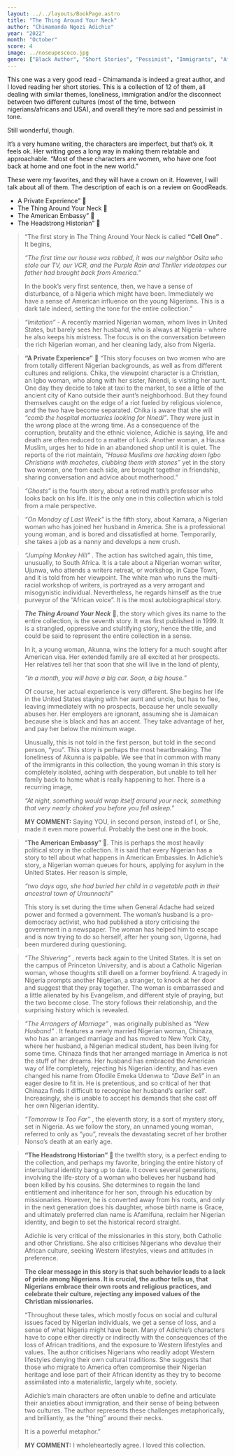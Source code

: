 ```yaml
---
layout: ../../layouts/BookPage.astro
title: "The Thing Around Your Neck"
author: "Chimamanda Ngozi Adichie"
year: "2022"
month: "October"
score: 4
image: ../noseupescoco.jpg
genre: ["Black Author", "Short Stories", "Pessimist", "Immigrants", "African"]
---
```

This one was a very good read - Chimamanda is indeed a great author, and I loved reading her short stories. This is a collection of 12 of them, all dealing with similar themes, loneliness, immigration and/or the disconnect between two different cultures (most of the time, between nigerians/africans and USA), and overall they’re more sad and pessimist in tone.

Still wonderful, though.

It’s a very humane writing, the characters are imperfect, but that’s ok. It feels ok. Her writing goes a long way in making them relatable and approachable.  “Most of these characters are women, who have one foot back at home and one foot in the new world.”

These were my favorites, and they will have a crown on it. However, I will talk about all of them. The description of each is on a review on GoodReads.

- A Private Experience” 👑
- The Thing Around Your Neck 👑
- The American Embassy” 👑
- The Headstrong Historian” 👑

>“The first story in The Thing Around Your Neck is called **“Cell One”** . It begins,  
> 
>_“The first time our house was robbed, it was our neighbor Osita who stole our TV, our VCR, and the Purple Rain and Thriller videotapes our father had brought back from America.”_  
>
>In the book’s very first sentence, then, we have a sense of disturbance, of a Nigeria which might have been. Immediately we have a sense of American influence on the young Nigerians. This is a dark tale indeed, setting the tone for the entire collection.”

>_“Imitation”_ - A recently married Nigerian woman, whom lives in United States, but barely sees her husband, who is always at Nigeria - where he also keeps his mistress. The focus is on the conversation between the rich Nigerian woman, and her cleaning lady, also from Nigeria.

>**“A Private Experience”** 👑
>“This story focuses on two women who are from totally different Nigerian backgrounds, as well as from different cultures and religions. Chika, the viewpoint character is a Christian, an Igbo woman, who along with her sister, Nnendi, is visiting her aunt. One day they decide to take at taxi to the market, to see a little of the ancient city of Kano outside their aunt’s neighborhood. But they found themselves caught on the edge of a riot fueled by religious violence, and the two have become separated. Chika is aware that she will _“comb the hospital mortuaries looking for Nnedi”_. They were just in the wrong place at the wrong time. As a consequence of the corruption, brutality and the ethnic violence, Adichie is saying, life and death are often reduced to a matter of luck. Another woman, a Hausa Muslim, urges her to hide in an abandoned shop until it is quiet. The reports of the riot maintain, _“Hausa Muslims are hacking down Igbo Christians with machetes, clubbing them with stones”_ yet in the story two women, one from each side, are brought together in friendship, sharing conversation and advice about motherhood.”

>_“Ghosts”_ is the fourth story, about a retired math’s professor who looks back on his life. It is the only one in this collection which is told from a male perspective.

>_“On Monday of Last Week”_ is the fifth story, about Kamara, a Nigerian woman who has joined her husband in America. She is a professional young woman, and is bored and dissatisfied at home. Temporarily, she takes a job as a nanny and develops a new crush.

>_“Jumping Monkey Hill”_ . The action has switched again, this time, unusually, to South Africa. It is a tale about a Nigerian woman writer, Ujunwa, who attends a writers retreat, or workshop, in Cape Town, and it is told from her viewpoint. The white man who runs the multi-racial workshop of writers, is portrayed as a very arrogant and misogynistic individual. Nevertheless, he regards himself as the true purveyor of the “African voice”. It is the most autobiographical story.

>_**The Thing Around Your Neck**_ 👑, the story which gives its name to the entire collection, is the seventh story. It was first published in 1999. It is a strangled, oppressive and stultifying story, hence the title, and could be said to represent the entire collection in a sense.  
>  
>In it, a young woman, Akunna, wins the lottery for a much sought after American visa. Her extended family are all excited at her prospects. Her relatives tell her that soon that she will live in the land of plenty,  
>  
>_“In a month, you will have a big car. Soon, a big house.”_  
>
>Of course, her actual experience is very different. She begins her life in the United States staying with her aunt and uncle, but has to flee, leaving immediately with no prospects, because her uncle sexually abuses her. Her employers are ignorant, assuming she is Jamaican because she is black and has an accent. They take advantage of her, and pay her below the minimum wage.
>
>Unusually, this is not told in the first person, but told in the second person, “you”. This story is perhaps the most heartbreaking. The loneliness of Akunna is palpable. We see that in common with many of the immigrants in this collection, the young woman in this story is completely isolated, aching with desperation, but unable to tell her family back to home what is really happening to her. There is a recurring image,  
>
>_“At night, something would wrap itself around your neck, something that very nearly choked you before you fell asleep.”_
>
>**MY COMMENT:** Saying YOU, in second person, instead of I, or She, made it even more powerful. Probably the best one in the book.


>“**The American Embassy” 👑**. This is perhaps the most heavily political story in the collection. It is said that every Nigerian has a story to tell about what happens in American Embassies. In Adichie’s story, a Nigerian woman queues for hours, applying for asylum in the United States. Her reason is simple,  
>
>_“two days ago, she had buried her child in a vegetable path in their ancestral town of Umunnachi”_  
>
>This story is set during the time when General Adache had seized power and formed a government. The woman’s husband is a pro-democracy activist, who had published a story criticising the government in a newspaper. The woman has helped him to escape and is now trying to do so herself, after her young son, Ugonna, had been murdered during questioning.

>_“The Shivering”_ , reverts back again to the United States. It is set on the campus of Princeton University, and is about a Catholic Nigerian woman, whose thoughts still dwell on a former boyfriend. A tragedy in Nigeria prompts another Nigerian, a stranger, to knock at her door and suggest that they pray together. The woman is embarrassed and a little alienated by his Evangelism, and different style of praying, but the two become close. The story follows their relationship, and the surprising history which is revealed.

>_“The Arrangers of Marriage”_ , was originally published as _“New Husband”_ . It features a newly married Nigerian woman, Chinaza, who has an arranged marriage and has moved to New York City, where her husband, a Nigerian medical student, has been living for some time. Chinaza finds that her arranged marriage in America is not the stuff of her dreams. Her husband has embraced the American way of life completely, rejecting his Nigerian identity, and has even changed his name from Ofodile Emeka Udenwa to _“Dave Bell”_ in an eager desire to fit in. He is pretentious, and so critical of her that Chinaza finds it difficult to recognise her husband’s earlier self. Increasingly, she is unable to accept his demands that she cast off her own Nigerian identity.

>_“Tomorrow Is Too Far”_ , the eleventh story, is a sort of mystery story, set in Nigeria. As we follow the story, an unnamed young woman, referred to only as “you”, reveals the devastating secret of her brother Nonso’s death at an early age.

>**“The Headstrong Historian” 👑** the twelfth story, is a perfect ending to the collection, and perhaps my favorite, bringing the entire history of intercultural identity bang up to date. It covers several generations, involving the life-story of a woman who believes her husband had been killed by his cousins. She determines to regain the land entitlement and inheritance for her son, through his education by missionaries. However, he is converted away from his roots, and only in the next generation does his daughter, whose birth name is Grace, and ultimately preferred clan name is Afamifuna, reclaim her Nigerian identity, and begin to set the historical record straight.
>
>Adichie is very critical of the missionaries in this story, both Catholic and other Christians. She also criticises Nigerians who devalue their African culture, seeking Western lifestyles, views and attitudes in preference.  
>
>**The clear message in this story is that such behavior leads to a lack of pride among Nigerians. It is crucial, the author tells us, that Nigerians embrace their own roots and religious practices, and celebrate their culture, rejecting any imposed values of the Christian missionaries.**
>
>“Throughout these tales, which mostly focus on social and cultural issues faced by Nigerian individuals, we get a sense of loss, and a sense of what Nigeria might have been. Many of Adichie’s characters have to cope either directly or indirectly with the consequences of the loss of African traditions, and the exposure to Western lifestyles and values. The author criticises Nigerians who readily adopt Western lifestyles denying their own cultural traditions. She suggests that those who migrate to America often compromise their Nigerian heritage and lose part of their African identity as they try to become assimilated into a materialistic, largely white, society.  
>
>Adichie’s main characters are often unable to define and articulate their anxieties about immigration, and their sense of being between two cultures. The author represents these challenges metaphorically, and brilliantly, as the “thing” around their necks.  
>
>It is a powerful metaphor.”
>
>**MY COMMENT:** I wholeheartedly agree. I loved this collection.
